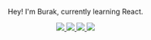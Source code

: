 
<p align="center">Hey! I'm Burak, currently learning React.</p>

<p align="center">

  <a href="mailto:burakcaglar@yandex.com/">
  <img src="https://img.shields.io/badge/-Gmail-c14438??style=flat&logo=Gmail&logoColor=white">
  </a>
  
  <a href="https://www.linkedin.com/in/caaglarburak/">
  <img src="https://img.shields.io/badge/LinkedIn-blue?style=flat&logo=linkedin&labelColor=blue">
  </a>
  
  <a href="https://twitter.com/caaglarburak">
  <img src="https://img.shields.io/badge/-Twitter-1da1f2?style=flat-&labelColor=1da1f2&logo=twitter&logoColor=white">
  </a>
  
  <a href="https://medium.com/@caglarburak">
  <img src="https://img.shields.io/badge/-Medium-000??style=flat&logo=Medium&logoColor=white">
  </a>
 
